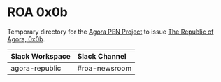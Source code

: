 # ROA 0x0b
Temporary directory for the [Agora PEN Project](https://github.com/agorahub/AIPs/projects/1) to issue [The Republic of Agora, 0x0b](https://github.com/agorahub/pen0/releases/tag/0x0b).

| Slack Workspace | Slack Channel |
| :-------------- | :------------ |
| agora-republic  | #roa-newsroom |
